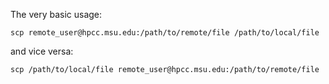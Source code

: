 The very basic usage:
```
scp remote_user@hpcc.msu.edu:/path/to/remote/file /path/to/local/file
```
and vice versa:
```
scp /path/to/local/file remote_user@hpcc.msu.edu:/path/to/remote/file
```

